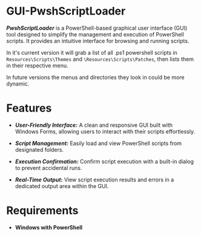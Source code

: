 # GUI-PwshScriptLoader 

***PwshScriptLoader*** is a PowerShell-based graphical user interface (GUI) tool designed to simplify the management and execution of PowerShell scripts.
It provides an intuitive interface for browsing and running scripts.

In it's current version it will grab a list of all .ps1 powershell scripts in `Resources\Scripts\Themes` and `\Resources\Scripts\Patches`, then lists them in their respective menu.

In future versions the menus and directories they look in could be more dynamic.
# Features
* ***User-Friendly Interface:*** A clean and responsive GUI built with Windows Forms, allowing users to interact with their scripts effortlessly.
  
* ***Script Management:*** Easily load and view PowerShell scripts from designated folders.
  
* ***Execution Confirmation:*** Confirm script execution with a built-in dialog to prevent accidental runs.
  
* ***Real-Time Output:*** View script execution results and errors in a dedicated output area within the GUI.
# Requirements
* **Windows with PowerShell**
